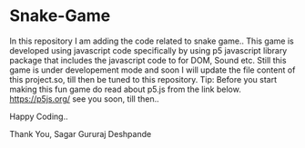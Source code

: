 # Snake-Game
In this repository I am adding the code related to snake game..
This game is developed using javascript code specifically by using p5 javascript library package that includes the javascript code to for DOM, Sound etc.
Still this game is under developement mode and soon I will update the file content of this project.so, till then be tuned to this repository.
Tip: Before you start making this fun game do read about p5.js from the link below.
https://p5js.org/
see you soon, till then..



Happy Coding..

Thank You,
Sagar Gururaj Deshpande
